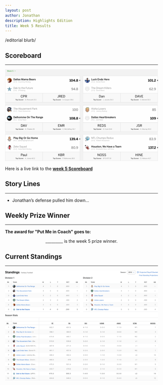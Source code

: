 ```yaml
---
layout: post
author: Jonathan
description: Highlights Edition
title: Week 5 Results
---
```

/editorial blurb/

## Scoreboard
---
<img class="center" src="/assets/results/wr5.png" alt="week 5 results">

Here is a live link to the **[week 5 Scoreboard](https://fantasy.espn.com/football/league/scoreboard?leagueId=215530&matchupPeriodId=5&mSPID=5)**


## Story Lines
---
- Jonathan’s defense pulled him down… 

## Weekly Prize Winner
---
**The award for "Put Me in Coach" goes to:**

<p  class="callout" align="center"> _________ is the week 5 prize winner.</p>

## Current Standings
---

<img class="center" src="/assets/results/ws5.png" alt="week 5 standings">